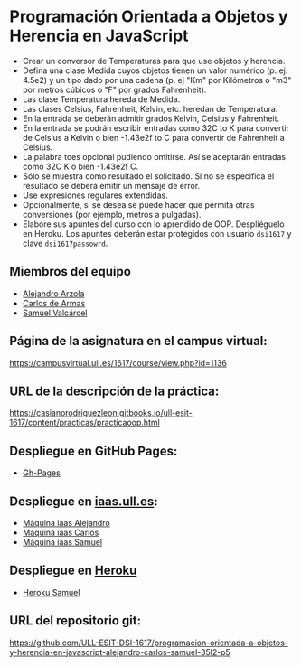 # Programación Orientada a Objetos y Herencia en JavaScript

* Crear un conversor de Temperaturas para que use objetos y herencia.
* Defina una clase Medida cuyos objetos tienen un valor numérico (p. ej. 4.5e2) y un tipo dado por una cadena (p. ej "Km" por Kilómetros o "m3" por metros cúbicos o "F" por grados Fahrenheit).
* Las clase Temperatura hereda de Medida.
* Las clases Celsius, Fahrenheit, Kelvin, etc. heredan de Temperatura.
* En la entrada se deberán admitir grados Kelvin, Celsius y Fahrenheit.
* En la entrada se podrán escribir entradas como 32C to K para convertir de Celsius a Kelvin o bien -1.43e2f to C para convertir de Fahrenheit a Celsius.
* La palabra toes opcional pudiendo omitirse. Así se aceptarán entradas como 32C K o bien -1.43e2f C.
* Sólo se muestra como resultado el solicitado. Si no se especifica el resultado se deberá emitir un mensaje de error.
* Use expresiones regulares extendidas.
* Opcionalmente, si se desea se puede hacer que permita otras conversiones (por ejemplo, metros a pulgadas).
* Elabore sus apuntes del curso con lo aprendido de OOP. Despliéguelo en Heroku. Los apuntes deberán estar protegidos con usuario `dsi1617` y clave `dsi1617passowrd`.

## Miembros del equipo

* [Alejandro Arzola](http://aleag.github.io)
* [Carlos de Armas](http://alu0100816167.github.io)
* [Samuel Valcárcel](http://cosaca.github.io)

## Página de la asignatura en el campus virtual:

https://campusvirtual.ull.es/1617/course/view.php?id=1136

## URL de la descripción de la práctica:

https://casianorodriguezleon.gitbooks.io/ull-esit-1617/content/practicas/practicaoop.html

## Despliegue en GitHub Pages:

*  [Gh-Pages](https://ull-esit-dsi-1617.github.io/programacion-orientada-a-objetos-y-herencia-en-javascript-alejandro-carlos-samuel-35l2-p5)

## Despliegue en [iaas.ull.es](iaas.ull.es):

* [Máquina iaas Alejandro](http://10.6.128.77:8086/)
* [Máquina iaas Carlos](http://10.6.128.137:8087/)
* [Máquina iaas Samuel](http://10.6.128.137:8087/)

## Despliegue en [Heroku](https://dashboard.heroku.com/login)

* [Heroku Samuel](https://cosaca-p6.herokuapp.com/)

## URL del repositorio git:

https://github.com/ULL-ESIT-DSI-1617/programacion-orientada-a-objetos-y-herencia-en-javascript-alejandro-carlos-samuel-35l2-p5
